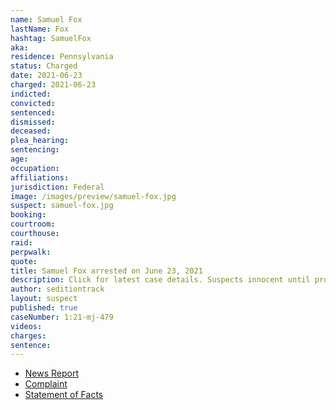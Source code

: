 ```yaml
---
name: Samuel Fox
lastName: Fox
hashtag: SamuelFox
aka:
residence: Pennsylvania
status: Charged
date: 2021-06-23
charged: 2021-06-23
indicted:
convicted:
sentenced:
dismissed:
deceased:
plea_hearing:
sentencing:
age:
occupation:
affiliations:
jurisdiction: Federal
image: /images/preview/samuel-fox.jpg
suspect: samuel-fox.jpg
booking:
courtroom:
courthouse:
raid:
perpwalk:
quote:
title: Samuel Fox arrested on June 23, 2021
description: Click for latest case details. Suspects innocent until proven guilty.
author: seditiontrack
layout: suspect
published: true
caseNumber: 1:21-mj-479
videos:
charges:
sentence:
---
```

- [News Report](https://triblive.com/local/westmoreland/3-more-western-pa-residents-including-scottdale-man-charged-in-capitol-riots/)
- [Complaint](https://extremism.gwu.edu/sites/g/files/zaxdzs2191/f/Samuel%20Christopher%20Fox%20Criminal%20Complaint.pdf)
- [Statement of Facts](https://www.justice.gov/usao-dc/case-multi-defendant/file/1437321/download)

